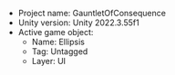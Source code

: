 <!-- UNITY CODE ASSIST INSTRUCTIONS START -->
- Project name: GauntletOfConsequence
- Unity version: Unity 2022.3.55f1
- Active game object:
  - Name: Ellipsis
  - Tag: Untagged
  - Layer: UI
<!-- UNITY CODE ASSIST INSTRUCTIONS END -->